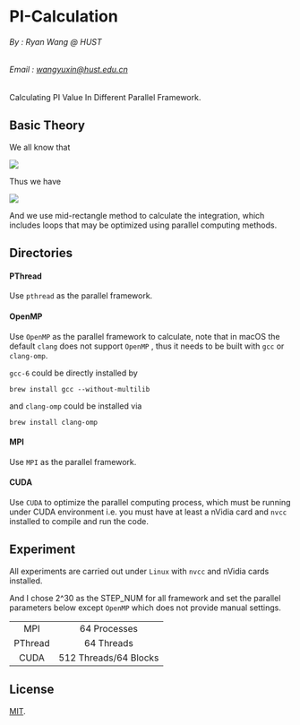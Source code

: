 # PI-Calculation
###### By : Ryan Wang @ HUST
###### Email : wangyuxin@hust.edu.cn

Calculating PI Value In Different Parallel Framework.

## Basic Theory
We all know that 

<!-- $$ \int_0^1 \frac{1}{1+x^2}dx = arctanx\big|_0^1$$ -->
<img src='http://latex.codecogs.com/png.latex?%5Cdpi%7B120%7D%20%5Clarge%20%5Cint_0%5E1%20%5Cfrac%7B1%7D%7B1&plus;x%5E2%7Ddx%20%3D%20arctanx%5Cbig%7C_0%5E1'></img>

Thus we have

<!-- $$\Pi = 4 \times \int_0^1\frac{1}{1+x^2}dx$$ -->
<img src='http://latex.codecogs.com/png.latex?%5Cdpi%7B120%7D%20%5Clarge%20%5CPi%20%3D%204%20%5Ctimes%20%5Cint_0%5E1%5Cfrac%7B1%7D%7B1&plus;x%5E2%7Ddx'></img>


And we use mid-rectangle method to calculate the integration, which includes loops that may be optimized using parallel computing methods.

## Directories
#### PThread
Use `pthread` as the parallel framework.

#### OpenMP
Use `OpenMP` as the parallel framework to calculate, note that in macOS the default `clang` does not support `OpenMP`
, thus it needs to be built with `gcc` or `clang-omp`.

`gcc-6` could be directly installed by 
```
brew install gcc --without-multilib
```

and `clang-omp`  could be installed via
```
brew install clang-omp
```

#### MPI
Use `MPI` as the parallel framework.

#### CUDA
Use `CUDA` to optimize the parallel computing process, which must be running under CUDA environment i.e. you must have 
at least a nVidia card and `nvcc` installed to compile and run the code.

## Experiment
All experiments are carried out under `Linux` with `nvcc` and nVidia cards installed.

And I chose 2^30 as the STEP_NUM for all framework and set the parallel parameters below except `OpenMP` which does not provide manual settings.

|               |                        |
|:-------------:|:----------------------:|
| MPI           | 64 Processes           |
| PThread       | 64 Threads             |
| CUDA          | 512 Threads/64 Blocks  |


## License
[MIT](https://github.com/RyanWangGit/PI-Calculation/blob/master/LICENSE.md).
